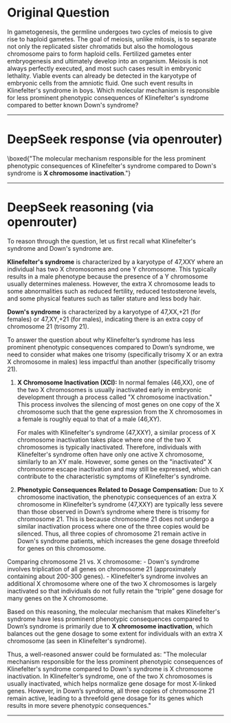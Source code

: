 # Original Question

In gametogenesis, the germline undergoes two cycles of meiosis to give rise to haploid gametes. The goal of meiosis, unlike mitosis, is to separate not only the replicated sister chromatids but also the homologous chromosome pairs to form haploid cells. Fertilized gametes enter embryogenesis and ultimately develop into an organism. Meiosis is not always perfectly executed, and most such cases result in embryonic lethality. Viable events can already be detected in the karyotype of embryonic cells from the amniotic fluid. One such event results in Klinefelter's syndrome in boys. Which molecular mechanism is responsible for less prominent phenotypic consequences of Klinefelter's syndrome compared to better known Down's syndrome?

---

# DeepSeek response (via openrouter)

\boxed{"The molecular mechanism responsible for the less prominent phenotypic consequences of Klinefelter's syndrome compared to Down's syndrome is **X chromosome inactivation**."}

---

# DeepSeek reasoning (via openrouter)

To reason through the question, let us first recall what Klinefelter's syndrome and Down's syndrome are.

**Klinefelter's syndrome** is characterized by a karyotype of 47,XXY where an individual has two X chromosomes and one Y chromosome. This typically results in a male phenotype because the presence of a Y chromosome usually determines maleness. However, the extra X chromosome leads to some abnormalities such as reduced fertility, reduced testosterone levels, and some physical features such as taller stature and less body hair.

**Down's syndrome** is characterized by a karyotype of 47,XX,+21 (for females) or 47,XY,+21 (for males), indicating there is an extra copy of chromosome 21 (trisomy 21).

To answer the question about why Klinefelter’s syndrome has less prominent phenotypic consequences compared to Down’s syndrome, we need to consider what makes one trisomy (specifically trisomy X or an extra X chromosome in males) less impactful than another (specifically trisomy 21).

1. **X Chromosome Inactivation (XCI):** In normal females (46,XX), one of the two X chromosomes is usually inactivated early in embryonic development through a process called "X chromosome inactivation." This process involves the silencing of most genes on one copy of the X chromosome such that the gene expression from the X chromosomes in a female is roughly equal to that of a male (46,XY). 

    For males with Klinefelter's syndrome (47,XXY), a similar process of X chromosome inactivation takes place where one of the two X chromosomes is typically inactivated. Therefore, individuals with Klinefelter's syndrome often have only one active X chromosome, similarly to an XY male. However, some genes on the "inactivated" X chromosome escape inactivation and may still be expressed, which can contribute to the characteristic symptoms of Klinefelter's syndrome.

2. **Phenotypic Consequences Related to Dosage Compensation:** Due to X chromosome inactivation, the phenotypic consequences of an extra X chromosome in Klinefelter’s syndrome (47,XXY) are typically less severe than those observed in Down’s syndrome where there is trisomy for chromosome 21. This is because chromosome 21 does not undergo a similar inactivation process where one of the three copies would be silenced. Thus, all three copies of chromosome 21 remain active in Down's syndrome patients, which increases the gene dosage threefold for genes on this chromosome.

Comparing chromosome 21 vs. X chromosome:
    - Down's syndrome involves triplication of all genes on chromosome 21 (approximately containing about 200-300 genes).
    - Klinefelter’s syndrome involves an additional X chromosome where one of the two X chromosomes is largely inactivated so that individuals do not fully retain the “triple” gene dosage for many genes on the X chromosome.

Based on this reasoning, the molecular mechanism that makes Klinefelter's syndrome have less prominent phenotypic consequences compared to Down’s syndrome is primarily due to **X chromosome inactivation**, which balances out the gene dosage to some extent for individuals with an extra X chromosome (as seen in Klinefelter's syndrome).

Thus, a well-reasoned answer could be formulated as:
"The molecular mechanism responsible for the less prominent phenotypic consequences of Klinefelter's syndrome compared to Down's syndrome is X chromosome inactivation. In Klinefelter’s syndrome, one of the two X chromosomes is usually inactivated, which helps normalize gene dosage for most X-linked genes. However, in Down’s syndrome, all three copies of chromosome 21 remain active, leading to a threefold gene dosage for its genes which results in more severe phenotypic consequences."


---

